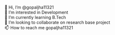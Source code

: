 👋 Hi, I’m @gopaljha11321<br/>
👀 I’m interested in Development<br/>
🌱 I’m currently learning B.Tech<br/>
💞️ I’m looking to collaborate on research base project<br/>
📫 How to reach me gopaljha11321<br/>
